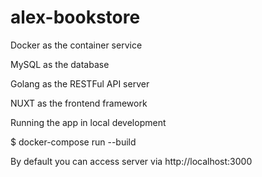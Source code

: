 # alex-bookstore

Docker as the container service

MySQL as the database

Golang as the RESTFul API server

NUXT as the frontend framework




Running the app in local development

$ docker-compose run --build


By default you can access server via http://localhost:3000
